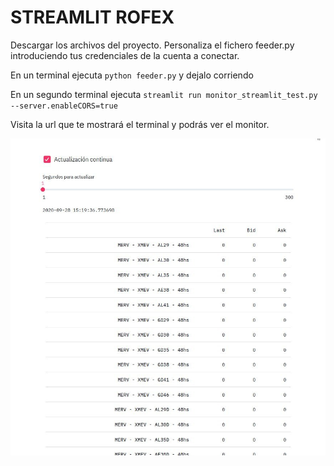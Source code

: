 # STREAMLIT ROFEX

Descargar los archivos del proyecto. Personaliza el fichero feeder.py introduciendo tus credenciales de la cuenta a conectar.

En un terminal ejecuta `python feeder.py` y dejalo corriendo

En un segundo terminal ejecuta `streamlit run monitor_streamlit_test.py --server.enableCORS=true`

Visita la url que te mostrará el terminal y podrás ver el monitor.

![Monitor Cotizaciones Rofex](https://raw.githubusercontent.com/paduel/Streamlit_rofex/main/monitor_sample_pic.jpg "Monitor Cotizaciones Rofex")
